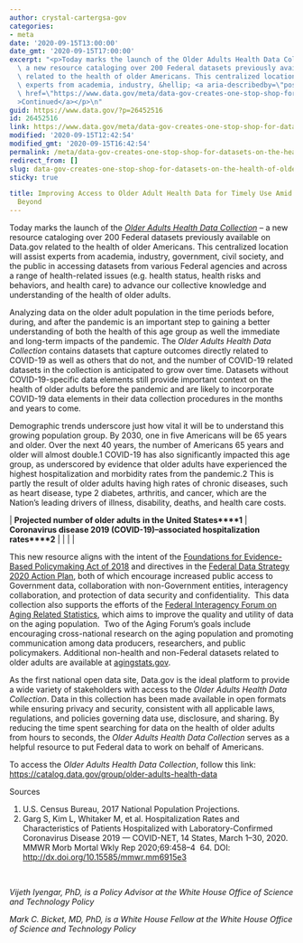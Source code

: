 ```yaml
---
author: crystal-cartergsa-gov
categories:
- meta
date: '2020-09-15T13:00:00'
date_gmt: '2020-09-15T17:00:00'
excerpt: "<p>Today marks the launch of the Older Adults Health Data Collection \u2013\
  \ a new resource cataloging over 200 Federal datasets previously available on Data.gov\
  \ related to the health of older Americans. This centralized location will assist\
  \ experts from academia, industry, &hellip; <a aria-describedby=\"post-title-26452516\"\
  \ href=\"https://www.data.gov/meta/data-gov-creates-one-stop-shop-for-datasets-on-the-health-of-older-adults/\"\
  >Continued</a></p>\n"
guid: https://www.data.gov/?p=26452516
id: 26452516
link: https://www.data.gov/meta/data-gov-creates-one-stop-shop-for-datasets-on-the-health-of-older-adults/
modified: '2020-09-15T12:42:54'
modified_gmt: '2020-09-15T16:42:54'
permalink: /meta/data-gov-creates-one-stop-shop-for-datasets-on-the-health-of-older-adults/
redirect_from: []
slug: data-gov-creates-one-stop-shop-for-datasets-on-the-health-of-older-adults
sticky: true

title: Improving Access to Older Adult Health Data for Timely Use Amid COVID-19 and
  Beyond
---
```

Today marks the launch of the [*Older Adults Health Data Collection*](https://catalog.data.gov/group/older-adults-health-data) – a new resource cataloging over 200 Federal datasets previously available on Data.gov related to the health of older Americans. This centralized location will assist experts from academia, industry, government, civil society, and the public in accessing datasets from various Federal agencies and across a range of health-related issues (e.g. health status, health risks and behaviors, and health care) to advance our collective knowledge and understanding of the health of older adults.


Analyzing data on the older adult population in the time periods before, during, and after the pandemic is an important step to gaining a better understanding of both the health of this age group as well the immediate and long-term impacts of the pandemic. The *Older Adults Health Data Collection* contains datasets that capture outcomes directly related to COVID-19 as well as others that do not, and the number of COVID-19 related datasets in the collection is anticipated to grow over time. Datasets without COVID-19-specific data elements still provide important context on the health of older adults before the pandemic and are likely to incorporate COVID-19 data elements in their data collection procedures in the months and years to come.


Demographic trends underscore just how vital it will be to understand this growing population group. By 2030, one in five Americans will be 65 years and older. Over the next 40 years, the number of Americans 65 years and older will almost double.1 COVID-19 has also significantly impacted this age group, as underscored by evidence that older adults have experienced the highest hospitalization and morbidity rates from the pandemic.2 This is partly the result of older adults having high rates of chronic diseases, such as heart disease, type 2 diabetes, arthritis, and cancer, which are the Nation’s leading drivers of illness, disability, deaths, and health care costs. 




| **Projected number of older adults** **in the United States****1** | **Coronavirus disease 2019 (COVID-19)–associated hospitalization rates****2** |
|  |  |


  

This new resource aligns with the intent of the [Foundations for Evidence-Based Policymaking Act of 2018](https://www.whitehouse.gov/wp-content/uploads/2019/07/M-19-23.pdf) and directives in the [Federal Data Strategy 2020 Action Plan](https://strategy.data.gov/action-plan/), both of which encourage increased public access to Government data, collaboration with non-Government entities, interagency collaboration, and protection of data security and confidentiality.  This data collection also supports the efforts of the [Federal Interagency Forum on Aging Related Statistics](https://www.agingstats.gov/), which aims to improve the quality and utility of data on the aging population.  Two of the Aging Forum’s goals include encouraging cross-national research on the aging population and promoting communication among data producers, researchers, and public policymakers. Additional non-health and non-Federal datasets related to older adults are available at [agingstats.gov](https://www.agingstats.gov/).


As the first national open data site, Data.gov is the ideal platform to provide a wide variety of stakeholders with access to the *Older Adults Health Data Collection*. Data in this collection has been made available in open formats while ensuring privacy and security, consistent with all applicable laws, regulations, and policies governing data use, disclosure, and sharing. By reducing the time spent searching for data on the health of older adults from hours to seconds, the *Older Adults Health Data Collection* serves as a helpful resource to put Federal data to work on behalf of Americans.


To access the *Older Adults Health Data Collection*, follow this link: <https://catalog.data.gov/group/older-adults-health-data>


Sources


1. U.S. Census Bureau, 2017 National Population Projections.
2. Garg S, Kim L, Whitaker M, et al. Hospitalization Rates and Characteristics of Patients Hospitalized with Laboratory-Confirmed Coronavirus Disease 2019 — COVID-NET, 14 States, March 1–30, 2020. MMWR Morb Mortal Wkly Rep 2020;69:458–4  64. DOI: <http://dx.doi.org/10.15585/mmwr.mm6915e3>


 


*Vijeth Iyengar, PhD, is a Policy Advisor at the White House Office of Science and Technology Policy*


*Mark C. Bicket, MD, PhD, is a White House Fellow at the White House Office of Science and Technology Policy*


 


